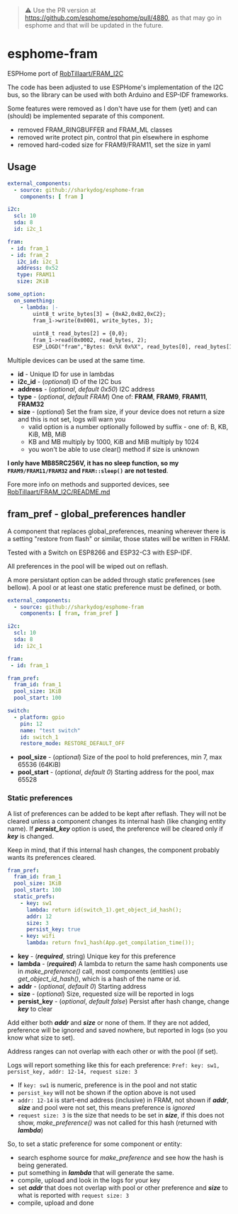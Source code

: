 > :warning: Use the PR version at https://github.com/esphome/esphome/pull/4880, as that may go in esphome and that will be updated in the future.

# esphome-fram
ESPHome port of [RobTillaart/FRAM_I2C](https://github.com/RobTillaart/FRAM_I2C)

The code has been adjusted to use ESPHome's implementation of the I2C bus, so the library can be used with both Arduino and ESP-IDF frameworks.

Some features were removed as I don't have use for them (yet) and can (should) be implemented separate of this component.
- removed FRAM_RINGBUFFER and FRAM_ML classes
- removed write protect pin, control that pin elsewhere in esphome
- removed hard-coded size for FRAM9/FRAM11, set the size in yaml

## Usage

```yaml
external_components:
  - source: github://sharkydog/esphome-fram
    components: [ fram ]

i2c:
  scl: 10
  sda: 8
  id: i2c_1

fram:
 - id: fram_1
 - id: fram_2
   i2c_id: i2c_1
   address: 0x52
   type: FRAM11
   size: 2KiB

some_option:
  on_something:
    - lambda: |-
        uint8_t write_bytes[3] = {0xA2,0xB2,0xC2};
        fram_1->write(0x0001, write_bytes, 3);
        
        uint8_t read_bytes[2] = {0,0};
        fram_1->read(0x0002, read_bytes, 2);
        ESP_LOGD("fram","Bytes: 0x%X 0x%X", read_bytes[0], read_bytes[1]);
```

Multiple devices can be used at the same time.
- **id** - Unique ID for use in lambdas
- **i2c_id** - (*optional*) ID of the I2C bus
- **address** - (*optional*, *default 0x50*) I2C address
- **type** - (*optional*, *default FRAM*) One of: **FRAM**, **FRAM9**, **FRAM11**, **FRAM32**
- **size** - (*optional*) Set the fram size, if your device does not return a size and this is not set, logs will warn you
  - valid option is a number optionally followed by suffix - one of: B, KB, KiB, MB, MiB
  - KB and MB multiply by 1000, KiB and MiB multiply by 1024
  - you won't be able to use clear() method if size is unknown

**I only have MB85RC256V, it has no sleep function, so my `FRAM9/FRAM11/FRAM32` and `FRAM::sleep()` are not tested**.

Fore more info on methods and supported devices, see [RobTillaart/FRAM_I2C/README.md](https://github.com/RobTillaart/FRAM_I2C/blob/master/README.md)

## fram_pref - global_preferences handler
A component that replaces global_preferences, meaning wherever there is a setting "restore from flash" or similar, those states will be written in FRAM.

Tested with a Switch on ESP8266 and ESP32-C3 with ESP-IDF.

All preferences in the pool will be wiped out on reflash.

A more persistant option can be added through static preferences (see bellow).
A pool or at least one static preference must be defined, or both.

```yaml
external_components:
  - source: github://sharkydog/esphome-fram
    components: [ fram, fram_pref ]

i2c:
  scl: 10
  sda: 8
  id: i2c_1

fram:
 - id: fram_1

fram_pref:
  fram_id: fram_1
  pool_size: 1KiB
  pool_start: 100

switch:
  - platform: gpio
    pin: 12
    name: "test switch"
    id: switch_1
    restore_mode: RESTORE_DEFAULT_OFF
```
- **pool_size** - (*optional*) Size of the pool to hold preferences, min 7, max 65536 (64KiB)
- **pool_start** - (*optional*, *default 0*) Starting address for the pool, max 65528

### Static preferences
A list of preferences can be added to be kept after reflash.
They will not be cleared unless a component changes its internal hash (like changing entity name).
If **_persist_key_** option is used, the preference will be cleared only if **_key_** is changed.

Keep in mind, that if this internal hash changes, the component probably wants its preferences cleared.

```yaml
fram_pref:
  fram_id: fram_1
  pool_size: 1KiB
  pool_start: 100
  static_prefs:
    - key: sw1
      lambda: return id(switch_1).get_object_id_hash();
      addr: 12
      size: 3
      persist_key: true
    - key: wifi
      lambda: return fnv1_hash(App.get_compilation_time());
```
- **key** - (**_required_**, string) Unique key for this preference
- **lambda** - (**_required_**) A lambda to return the same hash components use in *make_preference()* call, most components (entities) use *get_object_id_hash()*, which is a hash of the name or id.
- **addr** - (*optional*, *default 0*) Starting address
- **size** - (*optional*) Size, requested size will be reported in logs
- **persist_key** - (*optional*, *default false*) Persist after hash change, change **_key_** to clear

Add either both **_addr_** and **_size_** or none of them. If they are not added, preference will be ignored and saved nowhere, but reported in logs (so you know what size to set).

Address ranges can not overlap with each other or with the pool (if set).

Logs will report something like this for each preference:
`Pref: key: sw1, persist_key, addr: 12-14, request size: 3`

- If `key: sw1` is numeric, preference is in the pool and not static
- `persist_key` will not be shown if the option above is not used
- `addr: 12-14` is start-end address (inclusive) in FRAM, not shown if **_addr_**, **_size_** and pool were not set, this means preference is *ignored*
- `request size: 3` is the size that needs to be set in **_size_**, if this does not show, *make_preference()* was not called for this hash (returned with **_lambda_**)

So, to set a static preference for some component or entity:
- search esphome source for *make_preference* and see how the hash is being generated.
- put something in **_lambda_** that will generate the same.
- compile, upload and look in the logs for your key
- set **_addr_** that does not overlap with pool or other preference and **_size_** to what is reported with `request size: 3`
- compile, upload and done
